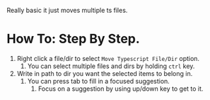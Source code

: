 Really basic it just moves multiple ts files.

# How To: Step By Step.
1. Right click a file/dir to select `Move Typescript File/Dir` option.
   1. You can select multiple files and dirs by holding `ctrl` key.
2. Write in path to dir you want the selected items to belong in.
   1. You can press tab to fill in a focused suggestion.
      1. Focus on a suggestion by using up/down key to get to it.
